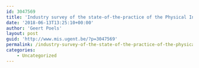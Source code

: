 ```yaml
---
id: 3047569
title: 'Industry survey of the state-of-the-practice of the Physical Internet in Flanders'
date: '2018-06-13T13:25:10+00:00'
author: 'Geert Poels'
layout: post
guid: 'http://www.mis.ugent.be/?p=3047569'
permalink: /industry-survey-of-the-state-of-the-practice-of-the-physical-internet-in-flanders/
categories:
    - Uncategorized
---
```


